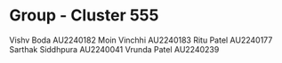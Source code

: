 # Group - Cluster 555

Vishv Boda	AU2240182
Moin Vinchhi	AU2240183
Ritu Patel	AU2240177
Sarthak Siddhpura	AU2240041
Vrunda Patel	AU2240239
